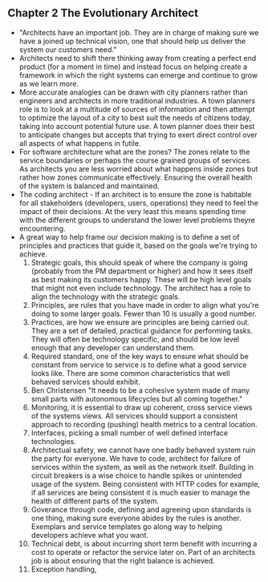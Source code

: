 ## Chapter 2 The Evolutionary Architect

* "Architects have an important job. They are in charge of making sure we have a joined up technical vision, one that should help us deliver the system our customers need."
* Architects need to shift there thinking away from creating a perfect end product (for a moment in time) and instead focus on helping create a framework in which the right systems can emerge and continue to grow as we learn more.
* More accurate analogies can be drawn with city planners rather than engineers and architects in more traditional industries. A town planners role is to look at a multitude of sources of information and then attempt to optimize the layout of a city to best suit the needs of citizens today, taking into account potential future use. A town planner does their best to anticipate changes but accepts that trying to exert direct control over all aspects of what happens in futile. 
* For software architecture what are the zones? The zones relate to the service boundaries or perhaps the course grained groups of services. As architects you are less worried about what happens inside zones but rather how zones communicate effectively. Ensuring the overall health of the system is balanced and maintained.
* The coding architect - If an architect is to ensure the zone is habitable for all stakeholders (developers, users, operations) they need to feel the impact of their decisions. At the very least this means spending time with the different groups to understand the lower level problems theyre encountering.
* A great way to help frame our decision making is to define a set of principles and practices that guide it, based on the goals we're trying to achieve.
  1. Strategic goals, this should speak of where the company is going (probably from the PM department or higher) and how it sees itself as best making its customers happy. These will be high level goals that might not even include technology. The architect has a role to align the technology with the strategic goals.
  2. Principles, are rules that you have made in order to align what you're doing to some larger goals. Fewer than 10 is usually a good number.
  3. Practices, are how we ensure are principles are being carried out. They are a set of detailed, practical guidance for performing tasks. They will often be technology specific, and should be low level enough that any developer can understand them.
  4. Required standard, one of the key ways to ensure what should be constant from service to service is to define what a good service looks like. There are some common characteristics that well behaved services should exhibit.
  5. Ben Christensen "It needs to be a cohesive system made of many small parts with autonomous lifecycles but all coming together."
  6. Monitoring, it is essential to draw up coherent, cross service views of the systems views. All services should support a consistent approach to recording (pushing) health metrics to a central location.
  7. Interfaces, picking a small number of well defined interface technologies.
  8. Architectual safety, we cannot have one badly behaved system ruin the party for everyone. We have to code, architect for failure of services within the system, as well as the network itself. Building in circuit breakers is a wise choice to handle spikes or unintended usage of the system. Being consistent with HTTP codes for example, if all services are being consistent it is much easier to manage the health of different parts of the system.
  9. Goverance through code, defining and agreeing upon standards is one thing, making sure everyone abides by the rules is another. Exemplars and service templates go along way to helping developers achieve what you want.
  10. Technical debt, is about incurring short term benefit with incurring a cost to operate or refactor the service later on. Part of an architects job is about ensuring that the right balance is achieved.
  11. Exception handling, 

